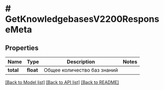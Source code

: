 # # GetKnowledgebasesV2200ResponseMeta

## Properties

Name | Type | Description | Notes
------------ | ------------- | ------------- | -------------
**total** | **float** | Общее количество баз знаний |

[[Back to Model list]](../../README.md#models) [[Back to API list]](../../README.md#endpoints) [[Back to README]](../../README.md)

